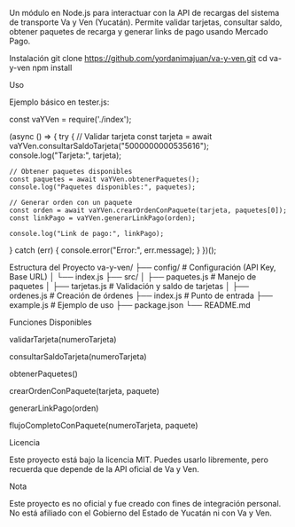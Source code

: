 Un módulo en Node.js para interactuar con la API de recargas del sistema de transporte Va y Ven (Yucatán).
Permite validar tarjetas, consultar saldo, obtener paquetes de recarga y generar links de pago usando Mercado Pago.

Instalación
git clone https://github.com/yordanimajuan/va-y-ven.git
cd va-y-ven
npm install



Uso

Ejemplo básico en tester.js:

const vaYVen = require('./index');

(async () => {
  try {
    // Validar tarjeta
    const tarjeta = await vaYVen.consultarSaldoTarjeta("5000000000535616");
    console.log("Tarjeta:", tarjeta);

    // Obtener paquetes disponibles
    const paquetes = await vaYVen.obtenerPaquetes();
    console.log("Paquetes disponibles:", paquetes);

    // Generar orden con un paquete
    const orden = await vaYVen.crearOrdenConPaquete(tarjeta, paquetes[0]);
    const linkPago = vaYVen.generarLinkPago(orden);

    console.log("Link de pago:", linkPago);
  } catch (err) {
    console.error("Error:", err.message);
  }
})();

Estructura del Proyecto
va-y-ven/
├── config/               # Configuración (API Key, Base URL)
│   └── index.js
├── src/
│   ├── paquetes.js       # Manejo de paquetes
│   ├── tarjetas.js       # Validación y saldo de tarjetas
│   ├── ordenes.js        # Creación de órdenes
├── index.js              # Punto de entrada
├── example.js            # Ejemplo de uso
├── package.json
└── README.md

Funciones Disponibles

validarTarjeta(numeroTarjeta)

consultarSaldoTarjeta(numeroTarjeta)

obtenerPaquetes()

crearOrdenConPaquete(tarjeta, paquete)

generarLinkPago(orden)

flujoCompletoConPaquete(numeroTarjeta, paquete)

Licencia

Este proyecto está bajo la licencia MIT.
Puedes usarlo libremente, pero recuerda que depende de la API oficial de Va y Ven.

Nota

Este proyecto es no oficial y fue creado con fines de integración personal.
No está afiliado con el Gobierno del Estado de Yucatán ni con Va y Ven.